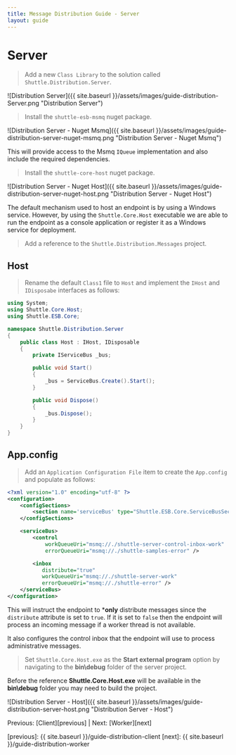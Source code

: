 ```yaml
---
title: Message Distribution Guide - Server
layout: guide
---
```

<script src="{{ site.baseurl }}/assets/js/guide-distribution.js"></script>
<script>shuttle.guideData.selectedItemName = 'guide-distribution-server'</script>
# Server

> Add a new `Class Library` to the solution called `Shuttle.Distribution.Server`.

![Distribution Server]({{ site.baseurl }}/assets/images/guide-distribution-Server.png "Distribution Server")

> Install the `shuttle-esb-msmq` nuget package.

![Distribution Server - Nuget Msmq]({{ site.baseurl }}/assets/images/guide-distribution-server-nuget-msmq.png "Distribution Server - Nuget Msmq")

This will provide access to the Msmq `IQueue` implementation and also include the required dependencies.

> Install the `shuttle-core-host` nuget package.

![Distribution Server - Nuget Host]({{ site.baseurl }}/assets/images/guide-distribution-server-nuget-host.png "Distribution Server - Nuget Host")

The default mechanism used to host an endpoint is by using a Windows service.  However, by using the `Shuttle.Core.Host` executable we are able to run the endpoint as a console application or register it as a Windows service for deployment.

> Add a reference to the `Shuttle.Distribution.Messages` project.

## Host

> Rename the default `Class1` file to `Host` and implement the `IHost` and `IDisposabe` interfaces as follows:

~~~ c#
using System;
using Shuttle.Core.Host;
using Shuttle.ESB.Core;

namespace Shuttle.Distribution.Server
{
	public class Host : IHost, IDisposable
	{
		private IServiceBus _bus;

		public void Start()
		{
			_bus = ServiceBus.Create().Start();
		}

		public void Dispose()
		{
			_bus.Dispose();
		}
	}
}
~~~

## App.config

> Add an `Application Configuration File` item to create the `App.config` and populate as follows:

~~~ xml
<?xml version="1.0" encoding="utf-8" ?>
<configuration>
	<configSections>
		<section name='serviceBus' type="Shuttle.ESB.Core.ServiceBusSection, Shuttle.ESB.Core"/>
	</configSections>

	<serviceBus>
		<control 
			workQueueUri="msmq://./shuttle-server-control-inbox-work" 
			errorQueueUri="msmq://./shuttle-samples-error" />

		<inbox
		   distribute="true"
		   workQueueUri="msmq://./shuttle-server-work"
		   errorQueueUri="msmq://./shuttle-error" />
	</serviceBus>
</configuration>
~~~

This will instruct the endpoint to ***only** distribute messages since the `distribute` attribute is set to `true`.  If it is set to `false` then the endpoint will process an incoming message if a worker thread is not available.

It also configures the control inbox that the endpoint will use to process administrative messages.

> Set `Shuttle.Core.Host.exe` as the **Start external program** option by navigating to the **bin\debug** folder of the server project.

<div class='alert alert-info'>Before the reference <strong>Shuttle.Core.Host.exe</strong> will be available in the <strong>bin\debug</strong> folder you may need to build the project.</div>

![Distribution Server - Host]({{ site.baseurl }}/assets/images/guide-distribution-server-host.png "Distribution Server - Host")

Previous: [Client][previous] | Next: [Worker][next]

[previous]: {{ site.baseurl }}/guide-distribution-client
[next]: {{ site.baseurl }}/guide-distribution-worker